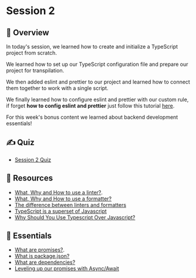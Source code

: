 # Session 2

## 📖 Overview

In today's session, we learned how to create and initialize a TypeScript project from scratch.

We learned how to set up our TypeScript configuration file and prepare our project for transpilation.

We then added eslint and prettier to our project and learned how to connect them together to work with a single script.

We finally learned how to configure eslint and prettier with our custom rule, if forget **how to config eslint and prettier** just follow this tutorial <a href="./config-prettier-eslint.md"> here</a>.

For this week's bonus content we learned about backend development essentials!

## ✍️ Quiz
- [Session 2 Quiz](https://forms.gle/4Xhwk9xVSJjk4MsS7)

## 🔗 Resources

- [What, Why and How to use a linter?](https://www.perforce.com/blog/qac/what-lint-code-and-why-linting-important).
- [What, Why and How to use a formatter?](https://medium.com/@ryconoclast/why-you-should-use-a-code-formatter-4f02dd40db14)
- [The difference between linters and formatters](https://taiyr.me/what-is-the-difference-between-code-linters-and-formatters)
- [TypeScript is a superset of Javascript](https://blog.scottlogic.com/2021/10/11/Capturing-Intent-with-TypeScript.html)
- [Why Should You Use Typescript Over Javascript?](https://dev.to/shreyanshsheth/why-you-should-use-typescript-over-javascript-gkb)

## 🔗 Essentials

- [What are promises?](https://javascript.info/promise-basics).
- [What is package.json?](https://nodejs.org/en/knowledge/getting-started/npm/what-is-the-file-package-json/)
- [What are dependencies?](https://coderslegacy.com/what-are-dependencies-in-programming/)
- [Leveling up our promises with Async/Await](https://developer.mozilla.org/en-US/docs/Learn/JavaScript/Asynchronous/Async_await)
